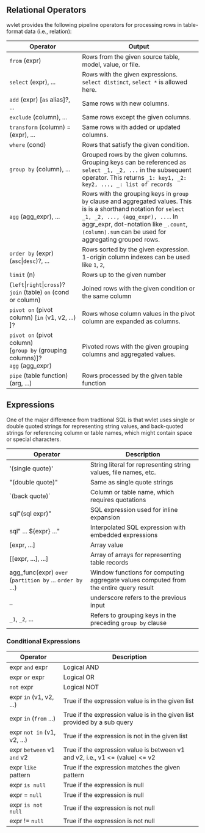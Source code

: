 

## Relational Operators

wvlet provides the following pipeline operators for processing rows in table-format data (i.e., relation):

| Operator | Output |
| --- | --- | 
| `from` (expr) | Rows from the given source table, model, value, or file.  |
| `select` (expr), ... | Rows with the given expressions. `select distinct`, `select *` is allowed here. | 
| `add` (expr) [`as` alias]?, ... | Same rows with new columns. |
| `exclude` (column), ... | Same rows except the given columns. |
| `transform` (column) = (expr), ... | Same rows with added or updated columns. |  
| `where` (cond) | Rows that satisfy the given condition. |
| `group by` (column), ... | Grouped rows by the given columns. Grouping keys can be referenced as `select _1, _2, ...`  in the subsequent operator. This returns `_1: key1, _2: key2, ..., _: list of records` |
| `agg` (agg_expr), ... | Rows with the grouping keys in `group by` clause and aggregated values.  This is is a shorthand notation for `select _1, _2, ..., (agg_expr), ...`. In aggr_expr, dot-notation like `_.count`, `(column).sum` can be used for aggregating grouped rows.|
| `order by` (expr) (`asc`\|`desc`)?, ... | Rows sorted by the given expression. 1-origin column indexes can be used like `1`, `2`, |
| `limit` (n) | Rows up to the given number |
| (`left`\|`right`\|`cross`)? `join` (table) `on` (cond or column) | Joined rows with the given condition or the same column |
| `pivot on` (pivot column) [`in` (v1, v2, ...) ]? | Rows whose column values in the pivot column are expanded as columns. |
| `pivot on` (pivot column)<br/> [`group by` (grouping columns)]?<br/> `agg` (agg_expr) |  Pivoted rows with the given grouping columns and aggregated values.|
| `pipe` (table function)(arg, ...) | Rows processed by the given table function | 


## Expressions

One of the major difference from tradtional SQL is that wvlet uses single or double quoted strings for representing string values, and back-quoted strings for referencing column or table names, which might contain space or special characters.

| Operator | Description | 
| --- | --- |
| '(single quote)' | String literal for representing string values, file names, etc. |
| "(double quote)" | Same as single quote strings | 
| \`(back quote)\` | Column or table name, which requires quotations |
| sql"(sql expr)" | SQL expression used for inline expansion |
| sql" ... ${expr} ..." | Interpolated SQL expression with embedded expressions |
| [expr, ...] | Array value |
| [[expr, ...], ...] | Array of arrays for representing table records |
| agg_func(expr) `over` (`partition by` ... `order by` ...)  | Window functions for computing aggregate values computed from the entire query result |
| `_`| underscore refers to the previous input | 
| `_1`, `_2`, ... | Refers to grouping keys in the preceding `group by` clause |


### Conditional Expressions

| Operator | Description |
| --- | --- |
| expr `and` expr | Logical AND |
| expr `or` expr | Logical OR |
| `not` expr | Logical NOT |
| expr `in` (v1, v2, ...) | True if the expression value is in the given list |
| expr `in` (`from` ...) | True if the expression value is in the given list provided by a sub query |
| expr `not in` (v1, v2, ...) | True if the expression is not in the given list |
| expr `between` v1 `and` v2 | True if the expression value is between v1 and v2, i.e., v1 <= (value) <= v2|
| expr `like` pattern | True if the expression matches the given pattern |
| expr `is null` | True if the expression is null |
| expr = `null` | True if the expression is null |
| expr `is not null` | True if the expression is not null |
| expr != `null` | True if the expression is not null |


